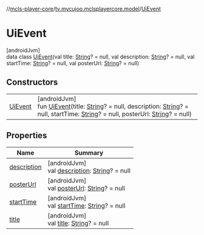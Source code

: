 //[mcls-player-core](../../../index.md)/[tv.mycujoo.mclsplayercore.model](../index.md)/[UiEvent](index.md)

# UiEvent

[androidJvm]\
data class [UiEvent](index.md)(val title: [String](https://kotlinlang.org/api/latest/jvm/stdlib/kotlin/-string/index.html)? = null, val description: [String](https://kotlinlang.org/api/latest/jvm/stdlib/kotlin/-string/index.html)? = null, val startTime: [String](https://kotlinlang.org/api/latest/jvm/stdlib/kotlin/-string/index.html)? = null, val posterUrl: [String](https://kotlinlang.org/api/latest/jvm/stdlib/kotlin/-string/index.html)? = null)

## Constructors

| | |
|---|---|
| [UiEvent](-ui-event.md) | [androidJvm]<br>fun [UiEvent](-ui-event.md)(title: [String](https://kotlinlang.org/api/latest/jvm/stdlib/kotlin/-string/index.html)? = null, description: [String](https://kotlinlang.org/api/latest/jvm/stdlib/kotlin/-string/index.html)? = null, startTime: [String](https://kotlinlang.org/api/latest/jvm/stdlib/kotlin/-string/index.html)? = null, posterUrl: [String](https://kotlinlang.org/api/latest/jvm/stdlib/kotlin/-string/index.html)? = null) |

## Properties

| Name | Summary |
|---|---|
| [description](description.md) | [androidJvm]<br>val [description](description.md): [String](https://kotlinlang.org/api/latest/jvm/stdlib/kotlin/-string/index.html)? = null |
| [posterUrl](poster-url.md) | [androidJvm]<br>val [posterUrl](poster-url.md): [String](https://kotlinlang.org/api/latest/jvm/stdlib/kotlin/-string/index.html)? = null |
| [startTime](start-time.md) | [androidJvm]<br>val [startTime](start-time.md): [String](https://kotlinlang.org/api/latest/jvm/stdlib/kotlin/-string/index.html)? = null |
| [title](title.md) | [androidJvm]<br>val [title](title.md): [String](https://kotlinlang.org/api/latest/jvm/stdlib/kotlin/-string/index.html)? = null |
